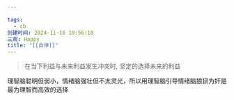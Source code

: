 ```yaml
---

tags:
  - cb
创建时间: 2024-11-16 19:56:18
三观: Happy
title: "[[自律]]"
---
```

> 在当下利益与未来利益发生冲突时, 坚定的选择未来的利益

理智脑聪明但弱小，情绪脑强壮但不太灵光，所以用理智脑引导情绪脑狼狈为奸是最为理智而高效的选择

